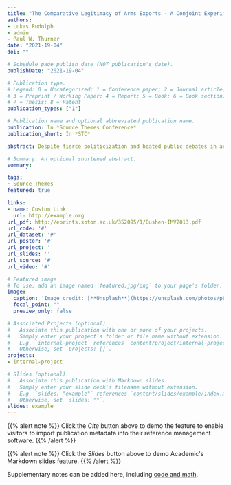 ```yaml
---
title: "The Comparative Legitimacy of Arms Exports - A Conjoint Experiment in Germany and France"
authors:
- Lukas Rudolph
- admin
- Paul W. Thurner
date: "2021-19-04"
doi: ""

# Schedule page publish date (NOT publication's date).
publishDate: "2021-19-04"

# Publication type.
# Legend: 0 = Uncategorized; 1 = Conference paper; 2 = Journal article;
# 3 = Preprint / Working Paper; 4 = Report; 5 = Book; 6 = Book section;
# 7 = Thesis; 8 = Patent
publication_types: ["1"]

# Publication name and optional abbreviated publication name.
publication: In *Source Themes Conference*
publication_short: In *STC*

abstract: Despite fierce politicization and heated public debates in arms-exporting democracies, systematic research on mass public preferences on arms trade is lacking. Combining political economy models of arms trade with the literatures on trade preferences and foreign policy attitudes, we argue that citizens trade off economic incentives, strategic interests and moral considerations when assessing arms exports and that deeply rooted `strategic cultures’ lead to differences in citizen preferences between countries. To derive the implicit weighting of different features of arms exports, we draw on population-representative conjoint survey experiments (N=6,617), fielded in November/December 2020 in two of the global top-5 exporting countries of major arms: Germany and France. We find that both country populations show structured preferences towards arms exports which predominantly center around their moral repercussions. However, German respondents place more weight on moral consequences and, compared to French respondents, a larger share is in fundamental opposition. We thereby show that differences in elite-level strategic cultures correspond to differences in population-level preference structures. We conclude that these diverging preferences potentially conflict with an ambitious common European defense and security policy. 

# Summary. An optional shortened abstract.
summary:

tags:
- Source Themes
featured: true

links:
- name: Custom Link
  url: http://example.org
url_pdf: http://eprints.soton.ac.uk/352095/1/Cushen-IMV2013.pdf
url_code: '#'
url_dataset: '#'
url_poster: '#'
url_project: ''
url_slides: ''
url_source: '#'
url_video: '#'

# Featured image
# To use, add an image named `featured.jpg/png` to your page's folder. 
image:
  caption: 'Image credit: [**Unsplash**](https://unsplash.com/photos/pLCdAaMFLTE)'
  focal_point: ""
  preview_only: false

# Associated Projects (optional).
#   Associate this publication with one or more of your projects.
#   Simply enter your project's folder or file name without extension.
#   E.g. `internal-project` references `content/project/internal-project/index.md`.
#   Otherwise, set `projects: []`.
projects:
- internal-project

# Slides (optional).
#   Associate this publication with Markdown slides.
#   Simply enter your slide deck's filename without extension.
#   E.g. `slides: "example"` references `content/slides/example/index.md`.
#   Otherwise, set `slides: ""`.
slides: example
---
```


{{% alert note %}}
Click the *Cite* button above to demo the feature to enable visitors to import publication metadata into their reference management software.
{{% /alert %}}

{{% alert note %}}
Click the *Slides* button above to demo Academic's Markdown slides feature.
{{% /alert %}}

Supplementary notes can be added here, including [code and math](https://sourcethemes.com/academic/docs/writing-markdown-latex/).
